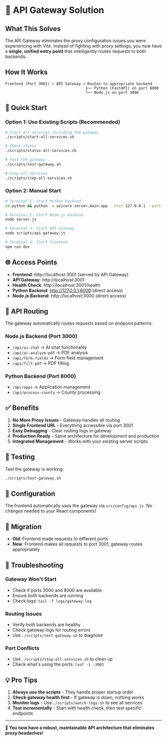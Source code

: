 # 🚀 API Gateway Solution

## **What This Solves**

The API Gateway eliminates the proxy configuration issues you were experiencing with Vite. Instead of fighting with proxy settings, you now have a **single, unified entry point** that intelligently routes requests to both backends.

## **How It Works**

```
Frontend (Port 3001) → API Gateway → Routes to appropriate backend
                                    ├── Python (FastAPI) on port 8000
                                    └── Node.js on port 3000
```

## **🚀 Quick Start**

### **Option 1: Use Existing Scripts (Recommended)**
```bash
# Start all services including the gateway
./scripts/start-all-services.sh

# Check status
./scripts/status-all-services.sh

# Test the gateway
./scripts/test-gateway.sh

# Stop all services
./scripts/stop-all-services.sh
```

### **Option 2: Manual Start**
```bash
# Terminal 1: Start Python backend
cd python && python -m uvicorn server.main:app --host 127.0.0.1 --port 8000

# Terminal 2: Start Node.js backend  
node server.js

# Terminal 3: Start API Gateway
node scripts/api-gateway.js

# Terminal 4: Start frontend
npm run dev
```

## **🌐 Access Points**

- **Frontend**: http://localhost:3001 (served by API Gateway)
- **API Gateway**: http://localhost:3001
- **Health Check**: http://localhost:3001/health
- **Python Backend**: http://127.0.0.1:8000 (direct access)
- **Node.js Backend**: http://localhost:3000 (direct access)

## **🔧 API Routing**

The gateway automatically routes requests based on endpoint patterns:

### **Node.js Backend (Port 3000)**
- `/api/ai-chat` → AI chat functionality
- `/api/ai-analyze-pdf` → PDF analysis
- `/api/form-fields` → Form field management
- `/api/fill-pdf` → PDF filling

### **Python Backend (Port 8000)**
- `/api/apps` → Application management
- `/api/process-county` → County processing

## **✅ Benefits**

1. **No More Proxy Issues** - Gateway handles all routing
2. **Single Frontend URL** - Everything accessible via port 3001
3. **Easy Debugging** - Clear routing logs in gateway
4. **Production Ready** - Same architecture for development and production
5. **Integrated Management** - Works with your existing server scripts

## **🧪 Testing**

Test the gateway is working:
```bash
./scripts/test-gateway.sh
```

## **📝 Configuration**

The frontend automatically uses the gateway via `src/config/api.js`. No changes needed to your React components!

## **🔄 Migration**

- **Old**: Frontend made requests to different ports
- **New**: Frontend makes all requests to port 3001, gateway routes appropriately

## **🚨 Troubleshooting**

### **Gateway Won't Start**
- Check if ports 3000 and 8000 are available
- Ensure both backends are running
- Check logs: `tail -f logs/gateway.log`

### **Routing Issues**
- Verify both backends are healthy
- Check gateway logs for routing errors
- Use `./scripts/test-gateway.sh` to diagnose

### **Port Conflicts**
- Use `./scripts/stop-all-services.sh` to clean up
- Check what's using the ports: `lsof -i :3001`

## **💡 Pro Tips**

1. **Always use the scripts** - They handle proper startup order
2. **Check gateway health first** - If gateway is down, nothing works
3. **Monitor logs** - Use `./scripts/watch-logs.sh` to see all services
4. **Test incrementally** - Start with health check, then test specific endpoints

---

**🎉 You now have a robust, maintainable API architecture that eliminates proxy headaches!**
